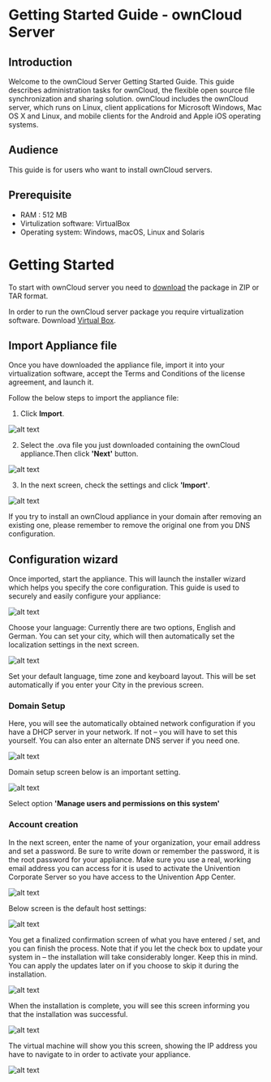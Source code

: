 # Getting Started Guide - ownCloud Server
## Introduction
Welcome to the ownCloud Server Getting Started Guide. This guide describes administration tasks for ownCloud, the flexible open source file synchronization and sharing solution.  ownCloud includes the ownCloud server, which runs on Linux, client applications for Microsoft Windows, Mac OS X and Linux, and mobile clients for the Android and
Apple iOS operating systems.


## Audience
This guide is for users who want to install ownCloud servers. 

## Prerequisite
- RAM : 512 MB
- Virtulization software: VirtualBox
- Operating system: Windows, macOS, Linux and Solaris





# Getting Started
To start with ownCloud server you need to [download](https://owncloud.com/download-server/) the package in ZIP or TAR format. 

In order to run the ownCloud server package you require virtualization software. 
Download [Virtual Box](https://owncloud.com/download-server/).


## Import Appliance file
Once you have downloaded the appliance file, import it into your virtualization software, accept the Terms and Conditions of the license agreement, and launch it. 

Follow the below steps to import the appliance file:

1. Click **Import**.

![alt text](1.png)

2. Select the .ova file you just downloaded containing the ownCloud appliance.Then click **'Next'** button.

![alt text](2.png)

3. In the next screen, check the settings and click **'Import'**.

![alt text](https://github.com/chinmayudand/Getting-Started-Guide/blob/main/3.png)

If you try to install an ownCloud appliance in your domain after removing an existing one, please remember to remove the original one from you DNS configuration. 


## Configuration wizard
Once imported, start the appliance. This will launch the installer wizard which helps you specify the core configuration. This guide is used to securely and easily configure your appliance:

![alt text](https://github.com/chinmayudand/Getting-Started-Guide/blob/main/4.png)

Choose your language: Currently there are two options, English and German. You can set your city, which will then automatically set the localization settings in the next screen.


![alt text](https://github.com/chinmayudand/Getting-Started-Guide/blob/main/5.png)

Set your default language, time zone and keyboard layout. This will be set automatically if you enter your City in the previous screen.

### Domain Setup
Here, you will see the automatically obtained network configuration if you have a DHCP server in your network. If not – you will have to set this yourself. You can also enter an alternate DNS server if you need one.

![alt text](https://github.com/chinmayudand/Getting-Started-Guide/blob/main/6.png)

Domain setup screen below is an important setting.

![alt text](https://github.com/chinmayudand/Getting-Started-Guide/blob/main/7.png)

Select option **'Manage users and permissions on this system'**

### Account creation

In the next screen, enter the name of your organization, your email address and set a password. Be sure to write down or remember the password, it is the root password for your appliance. Make sure you use a real, working email address you can access for it is used to activate the Univention Corporate Server so you have access to the Univention App Center.


![alt text](https://github.com/chinmayudand/Getting-Started-Guide/blob/main/8.png)

Below screen is the default host settings:

![alt text](https://github.com/chinmayudand/Getting-Started-Guide/blob/main/9.png)


You get a finalized confirmation screen of what you have entered / set, and you can finish the process. Note that if you let the check box to update your system in – the installation will take considerably longer. Keep this in mind. You can apply the updates later on if you choose to skip it during the installation.


![alt text](https://github.com/chinmayudand/Getting-Started-Guide/blob/main/10.png)

When the installation is complete, you will see this screen informing you that the installation was successful.


![alt text](https://github.com/chinmayudand/Getting-Started-Guide/blob/main/11.png)

The virtual machine will show you this screen, showing the IP address you have to navigate to in order to activate your appliance.

![alt text](https://github.com/chinmayudand/Getting-Started-Guide/blob/main/12.png)


